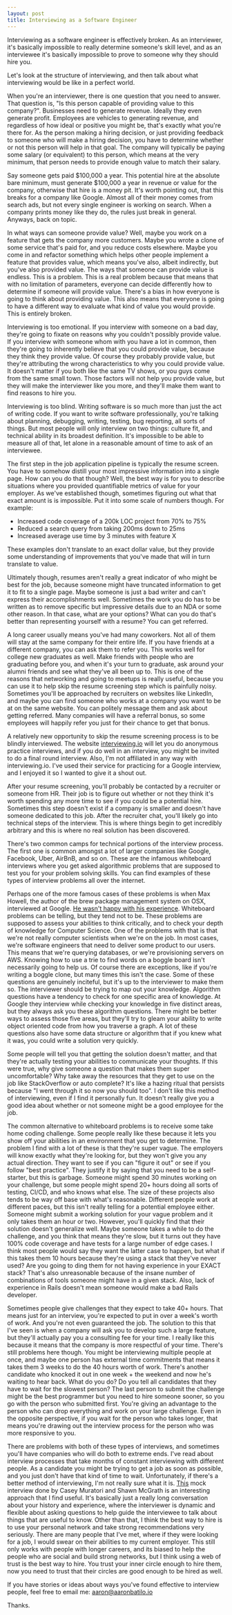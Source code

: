 ```yaml
---
layout: post
title: Interviewing as a Software Engineer
---
```

Interviewing as a software engineer is effectively broken. As an interviewer, it's basically impossible to really determine someone's skill level, and as an interviewee it's basically impossible to prove to someone why they should hire you.

Let's look at the structure of interviewing, and then talk about what interviewing would be like in a perfect world.

When you're an interviewer, there is one question that you need to answer. That question is, "Is this person capable of providing value to this company?". Businesses need to generate revenue. Ideally they even generate profit. Employees are vehicles to generating revenue, and regardless of how ideal or positive you might be, that's exactly what you're there for. As the person making a hiring decision, or just providing feedback to someone who will make a hiring decision, you have to determine whether or not this person will help in that goal. The company will typically be paying some salary (or equivalent) to this person, which means at the very minimum, that person needs to provide enough value to match their salary.

Say someone gets paid $100,000 a year. This potential hire at the absolute bare minimum, must generate $100,000 a year in revenue or value for the company, otherwise that hire is a money pit. It's worth pointing out, that this breaks for a company like Google. Almost all of their money comes from search ads, but not every single engineer is working on search. When a company prints money like they do, the rules just break in general. Anyways, back on topic.

In what ways can someone provide value? Well, maybe you work on a feature that gets the company more customers. Maybe you wrote a clone of some service that's paid for, and you reduce costs elsewhere. Maybe you come in and refactor something which helps other people implement a feature that provides value, which means you've also, albeit indirectly, but you've also provided value. The ways that someone can provide value is endless. This is a problem. This is a real problem because that means that with no limitation of parameters, everyone can decide differently how to determine if someone will provide value. There's a bias in how everyone is going to think about providing value. This also means that everyone is going to have a different way to evaluate what kind of value you would provide. This is entirely broken.

Interviewing is too emotional. If you interview with someone on a bad day, they're going to fixate on reasons why you couldn't possibly provide value. If you interview with someone whom with you have a lot in common, then they're going to inherently believe that you could provide value, because they think they provide value. Of course they probably provide value, but they're attributing the wrong characteristics to why you could provide value. It doesn't matter if you both like the same TV shows, or you guys come from the same small town. Those factors will not help you provide value, but they will make the interviewer like you more, and they'll make them want to find reasons to hire you.

Interviewing is too blind. Writing software is so much more than just the act of writing code. If you want to write software professionally, you're talking about planning, debugging, writing, testing, bug reporting, all sorts of things. But most people will only interview on two things: culture fit, and technical ability in its broadest definition. It's impossible to be able to measure all of that, let alone in a reasonable amount of time to ask of an interviewee.

The first step in the job application pipeline is typically the resume screen. You have to somehow distill your most impressive information into a single page. How can you do that though? Well, the best way is for you to describe situations where you provided quantifiable metrics of value for your employer. As we've established though, sometimes figuring out what that exact amount is is impossible. Put it into some scale of numbers though. For example:  
- Increased code coverage of a 200k LOC project from 70% to 75%  
- Reduced a search query from taking 200ms down to 25ms  
- Increased average use time by 3 minutes with feature X

These examples don't translate to an exact dollar value, but they provide some understanding of improvements that you've made that will in turn translate to value.

Ultimately though, resumes aren't really a great indicator of who might be best for the job, because someone might have truncated information to get it to fit to a single page. Maybe someone is just a bad writer and can't express their accomplishments well. Sometimes the work you do has to be written as to remove specific but impressive details due to an NDA or some other reason. In that case, what are your options? What can you do that's better than representing yourself with a resume? You can get referred.

A long career usually means you've had many coworkers. Not all of them will stay at the same company for their entire life. If you have friends at a different company, you can ask them to refer you. This works well for college new graduates as well. Make friends with people who are graduating before you, and when it's your turn to graduate, ask around your alumni friends and see what they've all been up to. This is one of the reasons that networking and going to meetups is really useful, because you can use it to help skip the resume screening step which is painfully noisy. Sometimes you'll be approached by recruiters on websites like LinkedIn, and maybe you can find someone who works at a company you want to be at on the same website. You can politely message them and ask about getting referred. Many companies will have a referral bonus, so some employees will happily refer you just for their chance to get that bonus.

A relatively new opportunity to skip the resume screening process is to be blindly interviewed. The website [interviewing.io](https://interviewing.io/) will let you do anonymous practice interviews, and if you do well in an interview, you might be invited to do a final round interview. Also, I'm not affiliated in any way with interviewing.io. I've used their service for practicing for a Google interview, and I enjoyed it so I wanted to give it a shout out.

After your resume screening, you'll probably be contacted by a recruiter or someone from HR. Their job is to figure out whether or not they think it's worth spending any more time to see if you could be a potential hire. Sometimes this step doesn't exist if a company is smaller and doesn't have someone dedicated to this job. After the recruiter chat, you'll likely go into technical steps of the interview. This is where things begin to get incredibly arbitrary and this is where no real solution has been discovered.

There's two common camps for technical portions of the interview process. The first one is common amongst a lot of larger companies like Google, Facebook, Uber, AirBnB, and so on. These are the infamous whiteboard interviews where you get asked algorithmic problems that are supposed to test you for your problem solving skills. You can find examples of these types of interview problems all over the internet.

Perhaps one of the more famous cases of these problems is when Max Howell, the author of the brew package management system on OSX, interviewed at Google. [He wasn't happy with his experience](https://twitter.com/mxcl/status/608682016205344768). Whiteboard problems can be telling, but they tend not to be. These problems are supposed to assess your abilities to think critically, and to check your depth of knowledge for Computer Science. One of the problems with that is that we're not really computer scientists when we're on the job. In most cases, we're software engineers that need to deliver some product to our users. This means that we're querying databases, or we're provisioning servers on AWS. Knowing how to use a trie to find words on a boggle board isn't necessarily going to help us. Of course there are exceptions, like if you're writing a boggle clone, but many times this isn't the case. Some of these questions are genuinely inciteful, but it's up to the interviewer to make them so. The interviewer should be trying to map out your knowledge. Algorithm questions have a tendency to check for one specific area of knowledge. At Google they interview while checking your knowledge in five distinct areas, but they always ask you these algorithm questions. There might be better ways to assess those five areas, but they'll try to gleam your ability to write object oriented code from how you traverse a graph. A lot of these questions also have some data structure or algorithm that if you knew what it was, you could write a solution very quickly.

Some people will tell you that getting the solution doesn't matter, and that they're actually testing your abilities to communicate your thoughts. If this were true, why give someone a question that makes them super uncomfortable? Why take away the resources that they get to use on the job like StackOverflow or auto complete? It's like a hazing ritual that persists because "I went through it so now you should too". I don't like this method of interviewing, even if I find it personally fun. It doesn't really give you a good idea about whether or not someone might be a good employee for the job.

The common alternative to whiteboard problems is to receive some take home coding challenge. Some people really like these because it lets you show off your abilities in an environment that you get to determine. The problem I find with a lot of these is that they're super vague. The employers will know exactly what they're looking for, but they won't give you any actual direction. They want to see if you can "figure it out" or see if you follow "best practice". They justify it by saying that you need to be a self-starter, but this is garbage. Someone might spend 30 minutes working on your challenge, but some people might spend 20+ hours doing all sorts of testing, CI/CD, and who knows what else. The size of these projects also tends to be way off base with what's reasonable. Different people work at different paces, but this isn't really telling for a potential employee either. Someone might submit a working solution for your vague problem and it only takes them an hour or two. However, you'll quickly find that their solution doesn't generalize well. Maybe someone takes a while to do the challenge, and you think that means they're slow, but it turns out they have 100% code coverage and have tests for a large number of edge cases. I think most people would say they want the latter case to happen, but what if this takes them 10 hours because they're using a stack that they've never used? Are you going to ding them for not having experience in your EXACT stack? That's also unreasonable because of the insane number of combinations of tools someone might have in a given stack. Also, lack of experience in Rails doesn't mean someone would make a bad Rails developer.

Sometimes people give challenges that they expect to take 40+ hours. That means just for an interview, you're expected to put in over a week's worth of work. And you're not even guaranteed the job. The solution to this that I've seen is when a company will ask you to develop such a large feature, but they'll actually pay you a consulting fee for your time. I really like this because it means that the company is more respectful of your time. There's still problems here though. You might be interviewing multiple people at once, and maybe one person has external time commitments that means it takes them 3 weeks to do the 40 hours worth of work. There's another candidate who knocked it out in one week + the weekend and now he's waiting to hear back. What do you do? Do you tell all candidates that they have to wait for the slowest person? The last person to submit the challenge might be the best programmer but you need to hire someone sooner, so you go with the person who submitted first. You're giving an advantage to the person who can drop everything and work on your large challenge. Even in the opposite perspective, if you wait for the person who takes longer, that means you're drawing out the interview process for the person who was more responsive to you.

There are problems with both of these types of interviews, and sometimes you'll have companies who will do both to extreme ends. I've read about interview processes that take months of constant interviewing with different people. As a candidate you might be trying to get a job as soon as possible, and you just don't have that kind of time to wait. Unfortunately, if there's a better method of interviewing, I'm not really sure what it is. [This](https://www.youtube.com/watch?v=cfyWvJdsDRI) mock interview done by Casey Muratori and Shawn McGrath is an interesting approach that I find useful. It's basically just a really long conversation about your history and experience, where the interviewer is dynamic and flexible about asking questions to help guide the interviewee to talk about things that are useful to know. Other than that, I think the best way to hire is to use your personal network and take strong recommendations very seriously. There are many people that I've met, where if they were looking for a job, I would swear on their abilities to my current employer. This still only works with people with longer careers, and its biased to help the people who are social and build strong networks, but I think using a web of trust is the best way to hire. You trust your inner circle enough to hire them, now you need to trust that their circles are good enough to be hired as well.

If you have stories or ideas about ways you've found effective to interview people, feel free to email me: [aaron@aaronbatilo.io](mailto:aaron@aaronbatilo.io)

Thanks.
